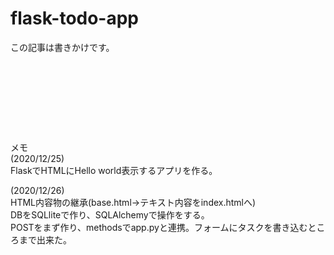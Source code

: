 # flask-todo-app
この記事は書きかけです。
　  
　  
　  
　  
　  
　  
　  
　  
メモ  
(2020/12/25)  
FlaskでHTMLにHello world表示するアプリを作る。  

(2020/12/26)  
HTML内容物の継承(base.html→テキスト内容をindex.htmlへ)  
DBをSQLliteで作り、SQLAlchemyで操作をする。  
POSTをまず作り、methodsでapp.pyと連携。フォームにタスクを書き込むところまで出来た。
